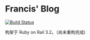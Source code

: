 # Francis' Blog

[![Build Status](https://travis-ci.org/francistm/rails-blog.png?branch=master)](https://travis-ci.org/francistm/rails-blog)

构架于 Ruby on Rail 3.2。（尚未重构完成)